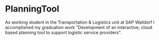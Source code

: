 # PlanningTool
As working student in the Transportation &amp; Logistics unit at SAP Walldorf I accomplished my graduation work "Development of an interactive, cloud based planning tool to support logistic service providers".
